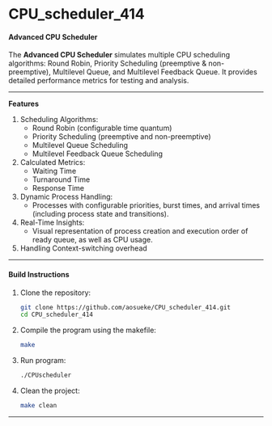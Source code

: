 # CPU_scheduler_414
#### **Advanced CPU Scheduler**
The **Advanced CPU Scheduler** simulates multiple CPU scheduling algorithms: Round Robin, Priority Scheduling (preemptive & non-preemptive), Multilevel Queue, and Multilevel Feedback Queue. It provides detailed performance metrics for testing and analysis.

---
**Features**
1. Scheduling Algorithms:
   - Round Robin (configurable time quantum)
   - Priority Scheduling (preemptive and non-preemptive)
   - Multilevel Queue Scheduling
   - Multilevel Feedback Queue Scheduling
2. Calculated Metrics:
   - Waiting Time
   - Turnaround Time
   - Response Time
3. Dynamic Process Handling:
   - Processes with configurable priorities, burst times, and arrival times (including process state and transitions).
4. Real-Time Insights:
   - Visual representation of process creation and execution order of ready queue, as well as CPU usage.
5. Handling Context-switching overhead
---

#### **Build Instructions**

1. Clone the repository:
   ```bash
   git clone https://github.com/aosueke/CPU_scheduler_414.git
   cd CPU_scheduler_414
   ```

2. Compile the program using the makefile:
   ```bash
   make
   ```

3. Run program:
   ```bash
   ./CPUscheduler
   ```

4. Clean the project:
   ```bash
   make clean
   ```

---
